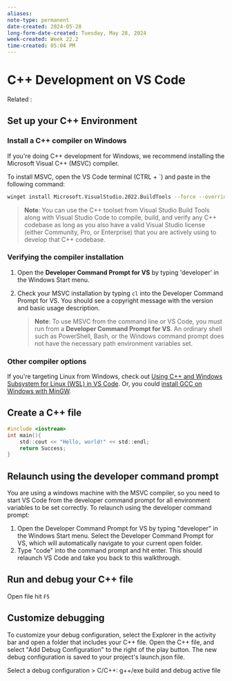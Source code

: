 ```yaml
---
aliases:
note-type: permanent
date-created: 2024-05-28
long-form-date-created: Tuesday, May 28, 2024
week-created: Week 22.2
time-created: 05:04 PM
---
```


# C++ Development on VS Code

Related :

## Set up your C++ Environment

### Install a C++ compiler on Windows

If you're doing C++ development for Windows, we recommend installing the Microsoft Visual C++ (MSVC) compiler.

To install MSVC, open the VS Code terminal (CTRL + \`) and paste in the following command:

```sh
winget install Microsoft.VisualStudio.2022.BuildTools --force --override "--wait --passive --add Microsoft.VisualStudio.Workload.VCTools --add Microsoft.VisualStudio.Component.VC.Tools.x86.x64 --add Microsoft.VisualStudio.Component.Windows11SDK.22000"
```

> **Note**: You can use the C++ toolset from Visual Studio Build Tools along with Visual Studio Code to compile, build, and verify any C++ codebase as long as you also have a valid Visual Studio license (either Community, Pro, or Enterprise) that you are actively using to develop that C++ codebase.

### Verifying the compiler installation

1. Open the **Developer Command Prompt for VS** by typing 'developer' in the Windows Start menu.
2. Check your MSVC installation by typing `cl` into the Developer Command Prompt for VS. You should see a copyright message with the version and basic usage description.

   > **Note**: To use MSVC from the command line or VS Code, you must run from a **Developer Command Prompt for VS**. An ordinary shell such as PowerShell, Bash, or the Windows command prompt does not have the necessary path environment variables set.

### Other compiler options

If you're targeting Linux from Windows, check out [Using C++ and Windows Subsystem for Linux (WSL) in VS Code](https://code.visualstudio.com/docs/cpp/config-wsl "https://code.visualstudio.com/docs/cpp/config-wsl"). Or, you could [install GCC on Windows with MinGW](https://code.visualstudio.com/docs/cpp/config-mingw "https://code.visualstudio.com/docs/cpp/config-mingw").

## Create a C++ file

```c
#include <iostream>
int main(){
    std::cout << "Hello, world!" << std::endl;
    return Success;
}
```

## Relaunch using the developer command prompt

You are using a windows machine with the MSVC compiler, so you need to start VS Code from the developer command prompt for all environment variables to be set correctly. To relaunch using the developer command prompt:

1. Open the Developer Command Prompt for VS by typing "developer" in the Windows Start menu. Select the Developer Command Prompt for VS, which will automatically navigate to your current open folder.
2. Type "code" into the command prompt and hit enter. This should relaunch VS Code and take you back to this walkthrough.

## Run and debug your C++ file

Open file hit `F5`

## Customize debugging

To customize your debug configuration, select the Explorer in the activity bar
and open a folder that includes your C++ file. Open the C++ file, and select
"Add Debug Configuration" to the right of the play button. The new debug
configuration is saved to your project's launch.json file.

Select a debug configuration > C/C++: g++/exe build and debug active file
